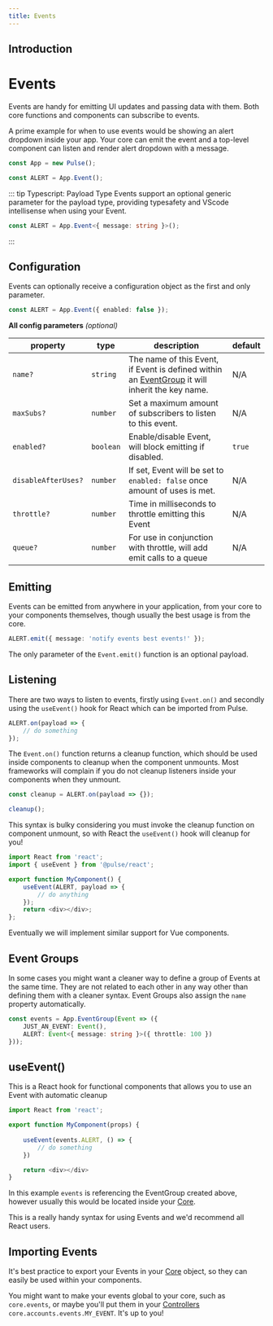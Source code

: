 ```yaml
---
title: Events
---
```


## Introduction

# Events

Events are handy for emitting UI updates and passing data with them. Both core functions and components can subscribe to events.

A prime example for when to use events would be showing an alert dropdown inside your app. Your core can emit the event and a top-level component can listen and render alert dropdown with a message.

```ts
const App = new Pulse();

const ALERT = App.Event();
```

::: tip Typescript: Payload Type
Events support an optional generic parameter for the payload type, providing typesafety and VScode intellisense when using your Event.
```ts
const ALERT = App.Event<{ message: string }>();
```
:::


## Configuration

Events can optionally receive a configuration object as the first and only parameter.

```ts
const ALERT = App.Event({ enabled: false });
```

**All config parameters** _(optional)_

| property            | type      | description                                                                                                     | default |
|---------------------|-----------|-----------------------------------------------------------------------------------------------------------------|---------|
| `name?`             | `string`  | The name of this Event, if Event is defined within an [EventGroup](#event-groups) it will inherit the key name. | N/A     |
| `maxSubs?`          | `number`  | Set a maximum amount of subscribers to listen to this event.                                                    | N/A     |
| `enabled?`          | `boolean` | Enable/disable Event, will block emitting if disabled.                                                          | `true`  |
| `disableAfterUses?` | `number`  | If set, Event will be set to `enabled: false` once amount of uses is met.                                       | N/A     |
| `throttle?`         | `number`  | Time in milliseconds to throttle  emitting this Event                                                           | N/A     |
| `queue?`            | `number`  | For use in conjunction with throttle, will add emit calls to a queue                                            | N/A     |

## Emitting
Events can be emitted from anywhere in your application, from your core to your components themselves, though usually the best usage is from the core.
```ts
ALERT.emit({ message: 'notify events best events!' });
```
The only parameter of the `Event.emit()` function is an optional payload.

## Listening
There are two ways to listen to events, firstly using `Event.on()` and secondly using the `useEvent()` hook for React which can be imported from Pulse. 

```ts
ALERT.on(payload => {
    // do something
});
```
The `Event.on()` function returns a cleanup function, which should be used inside components to cleanup when the component unmounts. Most frameworks will complain if you do not cleanup listeners inside your components when they unmount. 
```ts
const cleanup = ALERT.on(payload => {});

cleanup();
```
This syntax is bulky considering you must invoke the cleanup function on component unmount, so with React the `useEvent()` hook will cleanup for you!
```ts
import React from 'react';
import { useEvent } from '@pulse/react';

export function MyComponent() {
	useEvent(ALERT, payload => {
		// do anything
	});
	return <div></div>;
};
```
Eventually we will implement similar support for Vue components.

## Event Groups
In some cases you might want a cleaner way to define a group of Events at the same time. They are not related to each other in any way other than defining them with a cleaner syntax. Event Groups also assign the `name` property automatically.

```ts
const events = App.EventGroup(Event => ({
	JUST_AN_EVENT: Event(),
	ALERT: Event<{ message: string }>({ throttle: 100 })
}));
```

## useEvent()
This is a React hook for functional components that allows you to use an Event with automatic cleanup

```ts
import React from 'react';

export function MyComponent(props) {
	
	useEvent(events.ALERT, () => {
		// do something
	})

	return <div></div>
}
```
In this example `events` is referencing the EventGroup created above, however usually this would be located inside your [Core](/v3/docs/core.html).

This is a really handy syntax for using Events and we'd recommend all React users.

## Importing Events
It's best practice to export your Events in your [Core](/v3/docs/core.html) object, so they can easily be used within your components.

You might want to make your events global to your core, such as `core.events`, or maybe you'll put them in your [Controllers](/v3/docs/controllers.html) ``core.accounts.events.MY_EVENT``. It's up to you!

